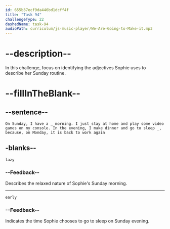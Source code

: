 ```yaml
---
id: 655b37ecf9da446bd1dcff4f
title: "Task 94"
challengeType: 22
dashedName: task-94
audioPath: curriculum/js-music-player/We-Are-Going-to-Make-it.mp3
---
```


<!--
AUDIO REFERENCE: 
Brian: And on Sunday?
Sophie: On Sunday, I have a lazy morning. I just stay at home and play some video games on my console. In the evening, I make dinner and go to sleep early, because, on Monday, it is back to work again.
-->

# --description--

In this challenge, focus on identifying the adjectives Sophie uses to describe her Sunday routine.

# --fillInTheBlank--

## --sentence--

`On Sunday, I have a _ morning. I just stay at home and play some video games on my console. In the evening, I make dinner and go to sleep _, because, on Monday, it is back to work again`

## -blanks--

`lazy`

### --Feedback--

Describes the relaxed nature of Sophie's Sunday morning.

---

`early`

### --Feedback--

Indicates the time Sophie chooses to go to sleep on Sunday evening.
